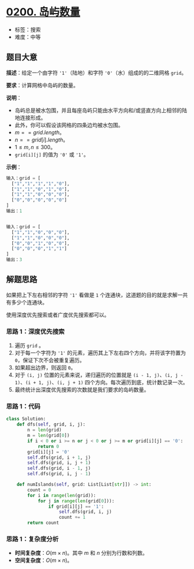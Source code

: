# [0200. 岛屿数量](https://leetcode.cn/problems/number-of-islands/)

- 标签：搜索
- 难度：中等

## 题目大意

**描述**：给定一个由字符 `'1'`（陆地）和字符 `'0'`（水）组成的的二维网格 `grid`。

**要求**：计算网格中岛屿的数量。

**说明**：

- 岛屿总是被水包围，并且每座岛屿只能由水平方向和/或竖直方向上相邻的陆地连接形成。
- 此外，你可以假设该网格的四条边均被水包围。
- $m == grid.length$。
- $n == grid[i].length$。
- $1 \le m, n \le 300$。
- `grid[i][j]` 的值为 `'0'` 或 `'1'`。

**示例**：

```Python
输入：grid = [
  ["1","1","1","1","0"],
  ["1","1","0","1","0"],
  ["1","1","0","0","0"],
  ["0","0","0","0","0"]
]
输出：1


输入：grid = [
  ["1","1","0","0","0"],
  ["1","1","0","0","0"],
  ["0","0","1","0","0"],
  ["0","0","0","1","1"]
]
输出：3
```

## 解题思路

如果把上下左右相邻的字符 `'1'` 看做是 `1` 个连通块，这道题的目的就是求解一共有多少个连通块。

使用深度优先搜索或者广度优先搜索都可以。

### 思路 1：深度优先搜索

1. 遍历 `grid` 。
2. 对于每一个字符为 `'1'` 的元素，遍历其上下左右四个方向，并将该字符置为 `0`，保证下次不会被重复遍历。
3. 如果超出边界，则返回 `0`。
4. 对于 `(i, j)` 位置的元素来说，递归遍历的位置就是 `(i - 1, j)`、`(i, j - 1)`、`(i + 1, j)`、`(i, j + 1)` 四个方向。每次遍历到底，统计数记录一次。
5. 最终统计出深度优先搜索的次数就是我们要求的岛屿数量。

### 思路 1：代码

```Python
class Solution:
    def dfs(self, grid, i, j):
        n = len(grid)
        m = len(grid[0])
        if i < 0 or i >= n or j < 0 or j >= m or grid[i][j] == '0':
            return 0
        grid[i][j] = '0'
        self.dfs(grid, i + 1, j)
        self.dfs(grid, i, j + 1)
        self.dfs(grid, i - 1, j)
        self.dfs(grid, i, j - 1)

    def numIslands(self, grid: List[List[str]]) -> int:
        count = 0
        for i in range(len(grid)):
            for j in range(len(grid[0])):
                if grid[i][j] == '1':
                    self.dfs(grid, i, j)
                    count += 1
        return count
```

### 思路 1：复杂度分析

- **时间复杂度**：$O(m \times n)$。其中 $m$ 和 $n$ 分别为行数和列数。
- **空间复杂度**：$O(m \times n)$。

